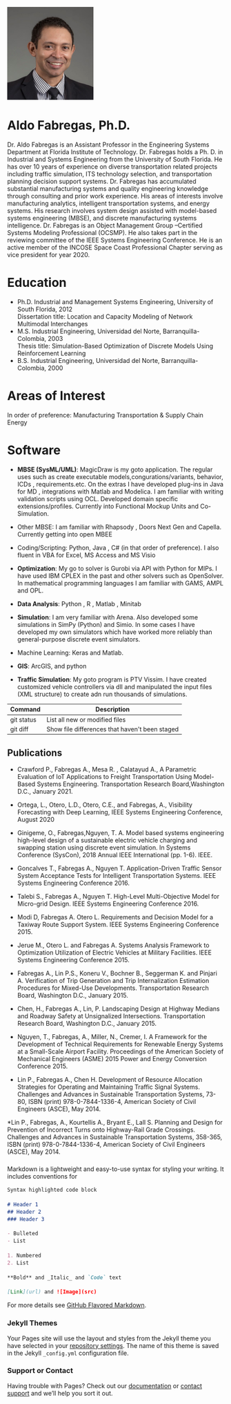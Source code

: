 <img src="AF_pic.jpg" alt="afabregas" width="200"/> <br>

# Aldo Fabregas, Ph.D.
Dr. Aldo Fabregas is an Assistant Professor in the Engineering Systems Department at Florida Institute of Technology. Dr. Fabregas holds a Ph. D. in Industrial and Systems Engineering from the University of South Florida. He has over 10 years of experience on diverse transportation related projects including traffic simulation, ITS technology selection, and transportation planning decision support systems. Dr. Fabregas has accumulated substantial manufacturing systems and quality engineering knowledge through consulting and prior work experience. His areas of interests involve manufacturing analytics, intelligent transportation systems, and energy systems. His research involves system design assisted with model-based systems engineering (MBSE), and discrete manufacturing systems intelligence. Dr. Fabregas is an Object Management Group –Certified Systems Modeling Professional (OCSMP). He also takes part in the reviewing committee of the IEEE Systems Engineering Conference. He is an active member of the INCOSE Space Coast Professional Chapter serving as vice president for year 2020.

# Education
* Ph.D. Industrial and Management Systems Engineering, University of South Florida, 2012<br>
  Dissertation title: Location and Capacity Modeling of Network Multimodal Interchanges<br>
* M.S. Industrial Engineering, Universidad del Norte, Barranquilla-Colombia, 2003 <br>
  Thesis title: Simulation-Based Optimization of Discrete Models Using Reinforcement Learning <br>
* B.S. Industrial Engineering, Universidad del Norte, Barranquilla-Colombia, 2000 <br>

# Areas of Interest
In order of preference:
Manufacturing
Transportation & Supply Chain
Energy



# Software
* **MBSE (SysML/UML)**: MagicDraw is my goto application. The regular uses such as create executable models,congurations/variants, behavior, ICDs , requirements.etc. On the extras I  have developed plug-ins in Java for MD , integrations with Matlab and Modelica. I am familiar with writing validation scripts using OCL. Developed domain specific extensions/profiles.  Currently into Functional Mockup Units and Co-Simulation.
* Other MBSE: I am familiar with Rhapsody , Doors Next Gen and Capella. Currently getting into open MBEE
* Coding/Scripting: Python, Java , C# (in that order of preference). I also fluent in VBA for Excel, MS Access and MS Visio

* **Optimization**: My go to solver is Gurobi via API with Python for MIPs. I have used IBM CPLEX in the past and other solvers such as OpenSolver. In mathematical programming languages I am familiar with GAMS, AMPL and OPL.
* **Data Analysis**: Python , R , Matlab , Minitab
* **Simulation**: I am very familiar with Arena. Also developed some simulations in SimPy (Python) and Simio. In some cases I have developed my own simulators which have worked more reliably than general-purpose discrete event simulators.
* Machine Learning: Keras and Matlab. 

* **GIS**: ArcGIS, and python

* **Traffic Simulation**: My goto  program is PTV Vissim. I have created customized vehicle controllers via dll and manipulated the input files (XML structure) to create adn run thousands of simulations.

| Command | Description |
| --- | --- |
| git status | List all new or modified files |
| git diff | Show file differences that haven't been staged |


## Publications

 
* Crawford P., Fabregas A., Mesa R. , Calatayud A., A Parametric Evaluation of IoT Applications to Freight Transportation Using Model-Based Systems Engineering. Transportation Research Board,Washington D.C., January 2021.

* Ortega, L., Otero, L.D., Otero, C.E., and Fabregas, A., Visibility Forecasting with Deep Learning, IEEE Systems Engineering Conference, August 2020

* Ginigeme, O., Fabregas,Nguyen, T.  A. Model based systems engineering high-level design of a sustainable electric vehicle charging and swapping station using discrete event simulation. In Systems Conference (SysCon), 2018 Annual IEEE International (pp. 1-6). IEEE.

* Goncalves T., Fabregas A., Nguyen T. Application-Driven Traffic Sensor System Acceptance Tests for Intelligent Transportation Systems. IEEE Systems Engineering Conference 2016.

* Talebi S., Fabregas A., Nguyen T. High-Level Multi-Objective Model for Micro-grid Design. IEEE Systems Engineering Conference 2016.

* Modi D, Fabregas A. Otero L. Requirements and Decision Model for a Taxiway Route Support System. IEEE Systems Engineering Conference 2015. 

* Jerue M., Otero L. and Fabregas A. Systems Analysis Framework to Optimization Utilization of Electric Vehicles at Military Facilities. IEEE Systems Engineering Conference 2015.

* Fabregas A., Lin P.S., Koneru V., Bochner B., Seggerman K. and Pinjari A. Verification of Trip Generation and Trip Internalization Estimation Procedures for Mixed-Use Developments. Transportation Research Board, Washington D.C., January 2015.

* Chen, H., Fabregas A., Lin, P. Landscaping Design at Highway Medians and Roadway Safety at Unsignalized Intersections. Transportation Research Board, Washington D.C., January 2015.

* Nguyen, T., Fabregas, A., Miller, N., Cremer, I.  A Framework for the Development of Technical Requirements for Renewable Energy Systems at a Small-Scale Airport Facility. Proceedings of the American Society of Mechanical Engineers (ASME) 2015 Power and Energy Conversion Conference 2015.

* Lin P., Fabregas A., Chen H. Development of Resource Allocation Strategies for Operating and Maintaining Traffic Signal Systems. Challenges and Advances in Sustainable Transportation Systems, 73-80, ISBN (print) 978-0-7844-1336-4, American Society of Civil Engineers (ASCE), May 2014. 

*Lin P., Fabregas, A., Kourtellis A., Bryant E., Lall  S. Planning and Design for Prevention of Incorrect Turns onto Highway-Rail Grade Crossings. Challenges and Advances in Sustainable Transportation Systems, 358-365, ISBN (print) 978-0-7844-1336-4, American Society of Civil Engineers (ASCE), May 2014. 

###
Markdown is a lightweight and easy-to-use syntax for styling your writing. It includes conventions for

```markdown
Syntax highlighted code block

# Header 1
## Header 2
### Header 3

- Bulleted
- List

1. Numbered
2. List

**Bold** and _Italic_ and `Code` text

[Link](url) and ![Image](src)
```

For more details see [GitHub Flavored Markdown](https://guides.github.com/features/mastering-markdown/).

### Jekyll Themes

Your Pages site will use the layout and styles from the Jekyll theme you have selected in your [repository settings](https://github.com/a-fabregas/Aldo-Fabregas/settings). The name of this theme is saved in the Jekyll `_config.yml` configuration file.

### Support or Contact

Having trouble with Pages? Check out our [documentation](https://docs.github.com/categories/github-pages-basics/) or [contact support](https://github.com/contact) and we’ll help you sort it out.

